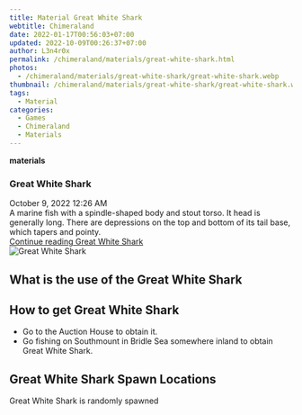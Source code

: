```yaml
---
title: Material Great White Shark
webtitle: Chimeraland
date: 2022-01-17T00:56:03+07:00
updated: 2022-10-09T00:26:37+07:00
author: L3n4r0x
permalink: /chimeraland/materials/great-white-shark.html
photos:
  - /chimeraland/materials/great-white-shark/great-white-shark.webp
thumbnail: /chimeraland/materials/great-white-shark/great-white-shark.webp
tags:
  - Material
categories:
  - Games
  - Chimeraland
  - Materials
---
```


<section id="bootstrap-wrapper">
  <link
    rel="stylesheet"
    href="https://cdn.statically.io/gh/dimaslanjaka/Web-Manajemen/40ac3225/css/bootstrap-4.5-wrapper.css"
  />
  <div
    class="row g-0 border rounded overflow-hidden flex-md-row mb-4 shadow-sm position-relative"
  >
    <div class="col p-4 d-flex flex-column position-static">
      <strong class="d-inline-block mb-2 text-success">materials</strong>
      <h3 class="mb-0">Great White Shark</h3>
      <div class="mb-1 text-muted">October 9, 2022 12:26 AM</div>
      <div class="mb-2 border p-1">
        A marine fish with a spindle-shaped body and stout torso. It head is
        generally long. There are depressions on the top and bottom of its tail
        base, which tapers and pointy.
      </div>
      <a
        href="/chimeraland/materials/great-white-shark.html"
        class="stretched-link d-none"
        >Continue reading Great White Shark</a
      >
    </div>
    <div class="col-auto d-none d-lg-block">
      <img
        src="/chimeraland/materials/great-white-shark/great-white-shark.webp"
        alt="Great White Shark"
      />
    </div>
  </div>
  <div class="row">
    <div class="col-lg-6 col-12 mb-2">
      <div class="card">
        <div class="card-body">
          <h2 class="card-title">What is the use of the Great White Shark</h2>
          <div class="card-text"><ul></ul></div>
        </div>
      </div>
    </div>
    <div class="col-lg-6 col-12 mb-2">
      <div class="card">
        <div class="card-body">
          <h2 class="card-title">How to get Great White Shark</h2>
          <div class="card-text">
            <ul>
              <li>Go to the Auction House to obtain it.</li>
              <li>
                Go fishing on Southmount in Bridle Sea somewhere inland to
                obtain Great White Shark.
              </li>
            </ul>
          </div>
        </div>
      </div>
    </div>
    <div class="col-12 mb-2">
      <h2>Great White Shark Spawn Locations</h2>
      <p>Great White Shark is randomly spawned</p>
    </div>
  </div>
</section>